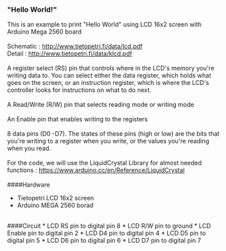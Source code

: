 
### "Hello World!"
This is an example to print "Hello World" using LCD 16x2 screen with Arduino Mega 2560 board 
<br><br>
Schematic :
http://www.tietopetri.fi/data/lcd.pdf
<br>
Detail :
http://www.tietopetri.fi/data/klcd.pdf
<br><br>
A register select (RS) pin that controls where in the LCD's memory you're writing data to. You can select either the data register, which holds what goes on the screen, or an instruction register, which is where the LCD's controller looks for instructions on what to do next.
<br><br>
A Read/Write (R/W) pin that selects reading mode or writing mode
<br><br>
An Enable pin that enables writing to the registers
<br><br>
8 data pins (D0 -D7). The states of these pins (high or low) are the bits that you're writing to a register when you write, or the values you're reading when you read.
<br><br>
For the code, we will use the LiquidCrystal Library for almost needed functions : https://www.arduino.cc/en/Reference/LiquidCrystal
<br><br>
####Hardware
* Tietopetri LCD 16x2 screen
* Arduino MEGA 2560 borad
<br>
####Circuit
* LCD RS     pin to digital pin 8
* LCD R/W    pin to ground
* LCD Enable pin to digital pin 2
* LCD D4     pin to digital pin 4
* LCD D5     pin to digital pin 5
* LCD D6     pin to digital pin 6
* LCD D7     pin to digital pin 7
